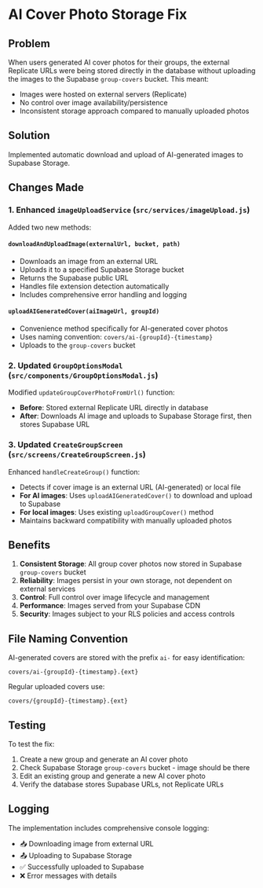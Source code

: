 # AI Cover Photo Storage Fix

## Problem
When users generated AI cover photos for their groups, the external Replicate URLs were being stored directly in the database without uploading the images to the Supabase `group-covers` bucket. This meant:
- Images were hosted on external servers (Replicate)
- No control over image availability/persistence
- Inconsistent storage approach compared to manually uploaded photos

## Solution
Implemented automatic download and upload of AI-generated images to Supabase Storage.

## Changes Made

### 1. Enhanced `imageUploadService` (`src/services/imageUpload.js`)

Added two new methods:

#### `downloadAndUploadImage(externalUrl, bucket, path)`
- Downloads an image from an external URL
- Uploads it to a specified Supabase Storage bucket
- Returns the Supabase public URL
- Handles file extension detection automatically
- Includes comprehensive error handling and logging

#### `uploadAIGeneratedCover(aiImageUrl, groupId)`
- Convenience method specifically for AI-generated cover photos
- Uses naming convention: `covers/ai-{groupId}-{timestamp}`
- Uploads to the `group-covers` bucket

### 2. Updated `GroupOptionsModal` (`src/components/GroupOptionsModal.js`)

Modified `updateGroupCoverPhotoFromUrl()` function:
- **Before**: Stored external Replicate URL directly in database
- **After**: Downloads AI image and uploads to Supabase Storage first, then stores Supabase URL

### 3. Updated `CreateGroupScreen` (`src/screens/CreateGroupScreen.js`)

Enhanced `handleCreateGroup()` function:
- Detects if cover image is an external URL (AI-generated) or local file
- **For AI images**: Uses `uploadAIGeneratedCover()` to download and upload to Supabase
- **For local images**: Uses existing `uploadGroupCover()` method
- Maintains backward compatibility with manually uploaded photos

## Benefits

1. **Consistent Storage**: All group cover photos now stored in Supabase `group-covers` bucket
2. **Reliability**: Images persist in your own storage, not dependent on external services
3. **Control**: Full control over image lifecycle and management
4. **Performance**: Images served from your Supabase CDN
5. **Security**: Images subject to your RLS policies and access controls

## File Naming Convention

AI-generated covers are stored with the prefix `ai-` for easy identification:
```
covers/ai-{groupId}-{timestamp}.{ext}
```

Regular uploaded covers use:
```
covers/{groupId}-{timestamp}.{ext}
```

## Testing

To test the fix:
1. Create a new group and generate an AI cover photo
2. Check Supabase Storage `group-covers` bucket - image should be there
3. Edit an existing group and generate a new AI cover photo
4. Verify the database stores Supabase URLs, not Replicate URLs

## Logging

The implementation includes comprehensive console logging:
- 📥 Downloading image from external URL
- 📤 Uploading to Supabase Storage
- ✅ Successfully uploaded to Supabase
- ❌ Error messages with details
